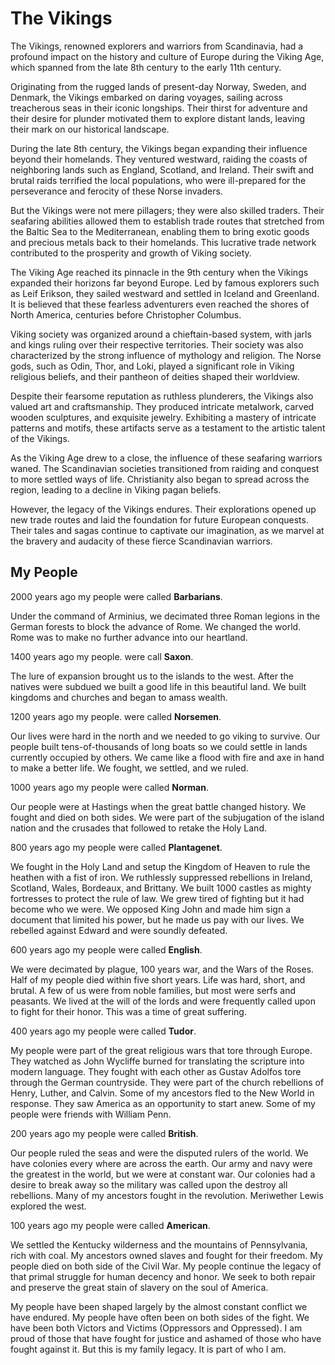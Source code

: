 # The Vikings

The Vikings, renowned explorers and warriors from Scandinavia, had a profound impact on the history and culture of
Europe during the Viking Age, which spanned from the late 8th century to the early 11th century.

Originating from the rugged lands of present-day Norway, Sweden, and Denmark, the Vikings embarked on daring voyages,
sailing across treacherous seas in their iconic longships. Their thirst for adventure and their desire for plunder
motivated them to explore distant lands, leaving their mark on our historical landscape.

During the late 8th century, the Vikings began expanding their influence beyond their homelands. They ventured westward,
raiding the coasts of neighboring lands such as England, Scotland, and Ireland. Their swift and brutal raids terrified
the local populations, who were ill-prepared for the perseverance and ferocity of these Norse invaders.

But the Vikings were not mere pillagers; they were also skilled traders. Their seafaring abilities allowed them to
establish trade routes that stretched from the Baltic Sea to the Mediterranean, enabling them to bring exotic goods and
precious metals back to their homelands. This lucrative trade network contributed to the prosperity and growth of Viking
society.

The Viking Age reached its pinnacle in the 9th century when the Vikings expanded their horizons far beyond Europe. Led
by famous explorers such as Leif Erikson, they sailed westward and settled in Iceland and Greenland. It is believed that
these fearless adventurers even reached the shores of North America, centuries before Christopher Columbus.

Viking society was organized around a chieftain-based system, with jarls and kings ruling over their respective
territories. Their society was also characterized by the strong influence of mythology and religion. The Norse gods,
such as Odin, Thor, and Loki, played a significant role in Viking religious beliefs, and their pantheon of deities
shaped their worldview.

Despite their fearsome reputation as ruthless plunderers, the Vikings also valued art and craftsmanship. They produced
intricate metalwork, carved wooden sculptures, and exquisite jewelry. Exhibiting a mastery of intricate patterns and
motifs, these artifacts serve as a testament to the artistic talent of the Vikings.

As the Viking Age drew to a close, the influence of these seafaring warriors waned. The Scandinavian societies
transitioned from raiding and conquest to more settled ways of life. Christianity also began to spread across the
region, leading to a decline in Viking pagan beliefs.

However, the legacy of the Vikings endures. Their explorations opened up new trade routes and laid the foundation for
future European conquests. Their tales and sagas continue to captivate our imagination, as we marvel at the bravery and
audacity of these fierce Scandinavian warriors.


## My People

2000 years ago my people were called **Barbarians**.

Under the command of  Arminius, we decimated three Roman legions in the German forests to block the advance of Rome.  We
changed the world.  Rome was to make no further advance into our heartland.

1400 years ago my people. were call **Saxon**.

The lure of expansion brought us to the islands to the west.  After the natives were subdued we built a good life in
this beautiful land.  We built kingdoms and churches and began to amass wealth.

1200 years ago my people. were called **Norsemen**.

Our lives were hard in the north and we needed to go viking to survive.  Our people built tens-of-thousands of long
boats so we could settle in lands currently occupied by others.  We came like a flood with fire and axe in hand to make
a better life.  We fought, we settled, and we ruled.

1000 years ago my people were called **Norman**.

Our people were at Hastings when the great battle changed history.  We fought and died on both sides.  We were part of
the subjugation of the island nation and the crusades that followed to retake the Holy Land.

800 years ago my people were called **Plantagenet**.

We fought in the Holy Land and setup the Kingdom of Heaven to rule the heathen with a fist of iron.  We ruthlessly
suppressed rebellions in Ireland, Scotland, Wales, Bordeaux, and Brittany.  We built 1000 castles as mighty fortresses
to protect the rule of law.  We grew tired of fighting but it had become who we were.   We opposed King John and made
him sign a document that limited his power, but he made us pay with our lives. We rebelled against Edward and were
soundly defeated.

600 years ago my people were called **English**.

We were decimated by plague, 100 years war, and the Wars of the Roses.   Half of my people died within five short years.
Life was hard, short, and brutal. A few of us were from noble families, but most were serfs and peasants.  We lived at
the will of the lords and were frequently called upon to fight for their honor. This was a time of great suffering.  

400 years ago my people were called **Tudor**.

My people were part of the great religious wars that tore through Europe.  They watched as John Wycliffe burned for
translating the scripture into modern language. They fought with each other as Gustav Adolfos tore through the German
countryside.  They were part of the church rebellions of Henry, Luther, and Calvin. Some of my ancestors fled to the New
World in response.  They saw America as an opportunity to start anew. Some of my people were friends with William Penn.

200 years ago my people were called **British**.

Our people ruled the seas and were the disputed rulers of the world.  We have colonies every where are across the earth.
Our army and navy were the greatest in the world, but we were at constant war.  Our colonies had a desire to break away
so the military was called upon the destroy all rebellions.  Many of my ancestors fought in the revolution. Meriwether
Lewis explored the west.

100 years ago my people were called **American**.

We settled the Kentucky wilderness and the mountains of Pennsylvania, rich with coal. My ancestors owned slaves and
fought for their freedom.  My people died on both side of the Civil War.  My people continue the legacy of that primal
struggle for human decency and honor. We seek to both repair and preserve the great stain of slavery on the soul of
America.

My people have been shaped largely by the almost constant conflict we have endured. My people have often been on both
sides of the fight. We have been both Victors and Victims (Oppressors and Oppressed).  I am proud of those that have
fought for justice and ashamed of those who have fought against it.  But this is my family legacy. It is part of who I
am.

